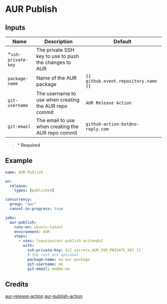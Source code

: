# AUR Publish

## Inputs

| Name                | Description                                           | Default                              |
| ------------------- | ----------------------------------------------------- | ------------------------------------ |
| \*`ssh-private-key` | The private SSH key to use to push the changes to AUR |                                      |
| `package-name`      | Name of the AUR package                               | `{{ github.event.repository.name }}` |
| `git-username`      | The username to use when creating the AUR repo commit | `AUR Release Action`                 |
| `git-email`         | The email to use when creating the AUR repo commit    | `github-action-bot@no-reply.com`     |

> \* **Required**

## Example

```yaml
name: AUR Publish

on:
  release:
    types: [published]

concurrency:
  group: "aur"
  cancel-in-progress: true

jobs:
  aur-publish:
    runs-on: ubuntu-latest
    environment: AUR
    steps:
      - uses: loqusion/aur-publish-action@v1
        with:
          ssh-private-key: ${{ secrets.AUR_SSH_PRIVATE_KEY }}
          # the rest are optional
          package-name: my-aur-package
          git-username: me
          git-email: me@me.me
```

## Credits

[aur-release-action](https://github.com/0x61nas/aur-release-action)
[aur-publish-action](https://github.com/zu1k/aur-publish-action)
